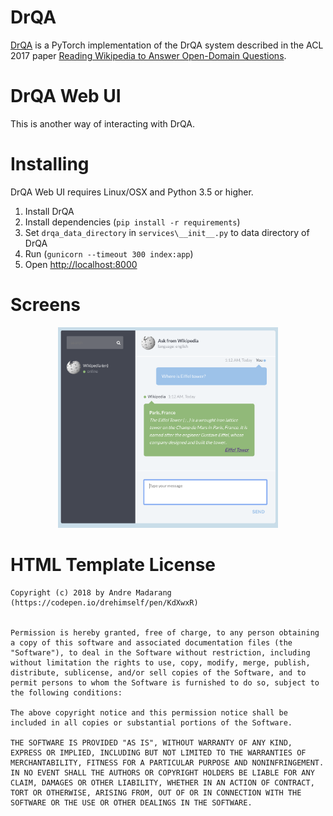 # DrQA
[DrQA](https://github.com/facebookresearch/DrQA.git) is a PyTorch implementation of the DrQA system described in the ACL 2017 paper [Reading Wikipedia to Answer Open-Domain Questions](https://arxiv.org/abs/1704.00051).

# DrQA Web UI
This is another way of interacting with DrQA.

# Installing
DrQA Web UI requires Linux/OSX and Python 3.5 or higher. 

1. Install DrQA
2. Install dependencies (`pip install -r requirements`)
3. Set `drqa_data_directory` in `services\__init__.py` to data directory of DrQA
4. Run (`gunicorn --timeout 300 index:app`)
5. Open [http://localhost:8000](http://localhost:8000)

# Screens

<p align="center"><img width="70%" src="screens/where-is-eiffel.png" /></p>

# HTML Template License
```
Copyright (c) 2018 by Andre Madarang (https://codepen.io/drehimself/pen/KdXwxR)


Permission is hereby granted, free of charge, to any person obtaining a copy of this software and associated documentation files (the "Software"), to deal in the Software without restriction, including without limitation the rights to use, copy, modify, merge, publish, distribute, sublicense, and/or sell copies of the Software, and to permit persons to whom the Software is furnished to do so, subject to the following conditions:

The above copyright notice and this permission notice shall be included in all copies or substantial portions of the Software.

THE SOFTWARE IS PROVIDED "AS IS", WITHOUT WARRANTY OF ANY KIND, EXPRESS OR IMPLIED, INCLUDING BUT NOT LIMITED TO THE WARRANTIES OF MERCHANTABILITY, FITNESS FOR A PARTICULAR PURPOSE AND NONINFRINGEMENT. IN NO EVENT SHALL THE AUTHORS OR COPYRIGHT HOLDERS BE LIABLE FOR ANY CLAIM, DAMAGES OR OTHER LIABILITY, WHETHER IN AN ACTION OF CONTRACT, TORT OR OTHERWISE, ARISING FROM, OUT OF OR IN CONNECTION WITH THE SOFTWARE OR THE USE OR OTHER DEALINGS IN THE SOFTWARE.
```